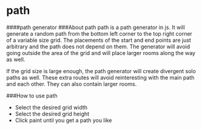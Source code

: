 # path
####path generator
###About path
path is a path generator in js.  It will generate a random path from the bottom left corner to the top right corner of a variable size grid.  The placements of the start and end points are just arbitrary and the path does not depend on them.  The generator will avoid going outside the area of the grid and will place larger rooms along the way as well.

If the grid size is large enough, the path generator will create divergent solo paths as well.  These extra routes will avoid reinteresting with the main path and each other.  They can also contain larger rooms.

###How to use path
* Select the desired grid width
* Select the desired grid height
* Click paint until you get a path you like
